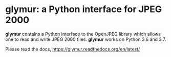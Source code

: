 glymur: a Python interface for JPEG 2000
=========================================

**glymur** contains a Python interface to the OpenJPEG library which
allows one to read and write JPEG 2000 files.  **glymur** works on
Python 3.6 and 3.7.

Please read the docs, https://glymur.readthedocs.org/en/latest/
